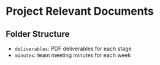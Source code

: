 # Project Relevant Documents

## Folder Structure
* `deliverables`: PDF deliverables for each stage
* `minutes`: team meeting minutes for each week